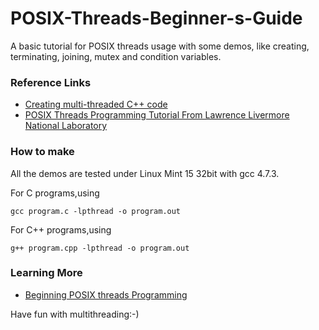 POSIX-Threads-Beginner-s-Guide
==============================

A basic tutorial for POSIX threads usage with some demos, like creating, terminating, joining, mutex and condition variables.


### Reference Links
*   [ Creating multi-threaded C++ code ](http://codebase.eu/tutorial/posix-threads-c/index.php)
*   [ POSIX Threads Programming Tutorial From Lawrence Livermore National Laboratory ](https://computing.llnl.gov/tutorials/pthreads/)

### How to make
All the demos are tested under Linux Mint 15 32bit with gcc 4.7.3.

For C programs,using

    gcc program.c -lpthread -o program.out

For C++ programs,using

    g++ program.cpp -lpthread -o program.out

### Learning More
*   [Beginning POSIX threads Programming](http://hustcalm.me/blog/2013/09/06/posix-threads-duo-xian-cheng-bian-cheng-chu-bu/)

Have fun with multithreading:-)
